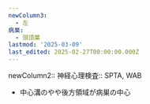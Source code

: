 ```yaml
---
newColumn3:
  - 左
病巣:
  - 頭頂葉
lastmod: '2025-03-09'
last_edited: 2025-02-27T00:00:00.000Z
---
```


newColumn2:: 
神経心理検査:: SPTA, WAB




- 中心溝のやや後方領域が病巣の中心
